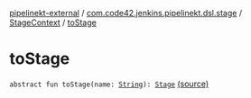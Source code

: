 [pipelinekt-external](../../index.md) / [com.code42.jenkins.pipelinekt.dsl.stage](../index.md) / [StageContext](index.md) / [toStage](./to-stage.md)

# toStage

`abstract fun toStage(name: `[`String`](https://kotlinlang.org/api/latest/jvm/stdlib/kotlin/-string/index.html)`): `[`Stage`](../../com.code42.jenkins.pipelinekt.core.stage/-stage/index.md) [(source)](https://github.com/code42/pipelinekt/tree/master/dsl/src/main/kotlin/com/code42/jenkins/pipelinekt/dsl/stage/StageContext.kt#L30)